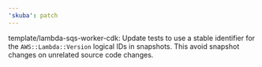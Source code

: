 ```yaml
---
'skuba': patch
---
```


template/lambda-sqs-worker-cdk: Update tests to use a stable identifier for the `AWS::Lambda::Version` logical IDs in snapshots. This avoid snapshot changes on unrelated source code changes.
